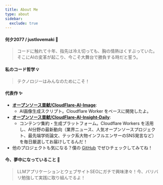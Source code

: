 ```yaml
---
title: About Me
type: about
sidebar:
  exclude: true
---
```

#### 何夕2077 / justlovemaki 🤝

> コードに触れて十年、指先は冷え切っても、胸の情熱はくすぶっていた。そこにAIの変革が起こり、今こそ大舞台で勝負する時だと誓う。

#### 私のコード哲学 💡

> テクノロジーはみんなのためにこそ！

#### 代表作 ✨

*   **[オープンソース貢献/CloudFlare-AI-Image](https://github.com/justlovemaki/CloudFlare-AI-Image)**:
    *   AI画像生成スクリプト。Cloudflare Worker をベースに開発したよ。
*   **[オープンソース貢献/CloudFlare-AI-Insight-Daily](https://github.justlovemaki/CloudFlare-AI-Insight-Daily)**:
    *   コンテンツ集約・生成プラットフォーム。Cloudflare Workers を活用し、AI分野の最新動向（業界ニュース、人気オープンソースプロジェクト、最先端学術論文、テック系大物インフルエンサーのSNS発言など）を毎日厳選してお届けしてるんだ！
*   他のプロジェクトも気になる？僕の [GitHub](https://github.com/justlovemaki) でぜひチェックしてみてね！

#### 今、夢中になっていること 🌱

> LLMアプリケーションとウェブサイトSEOにガチで興味津々！今、バリバリ勉強して実践に取り組んでるよ！